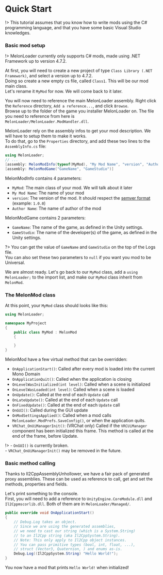 # Quick Start

!> This tutorial assumes that you know how to write mods using the C# programming language, and that you have some basic Visual Studio knowledges.

### Basic mod setup

!> MelonLoader currently only supports C# mods, made using .NET Framework up to version 4.7.2.

At first, you will need to create a new project of type `Class Library (.NET Framework)`, and select a version up to 4.7.2.<br>
Doing so create a new empty cs file, called `Class1`. This will be our mod main class.<br>
Let's rename it `MyMod` for now. We will come back to it later.

You will now need to reference the main MelonLoader assembly. Right click the `Reference` directory, `Add a reference...`, and click `Browse`.<br/>
Browse up to the folder of the game you installer MelonLoader on. The file you need to reference from here is `MelonLoader/MelonLoader.ModHandler.dll`.

MelonLoader rely on the assembly infos to get your mod description. We will have to setup them to make it works.<br>
To do that, go to the `Properties` directory, and add these two lines to the `AssemblyInfo.cs` file:
```cs
using MelonLoader;
// ...
[assembly: MelonModInfo(typeof(MyMod), "My Mod Name", "version", "Author Name")]
[assembly: MelonModGame("GameName", "GameStudio")]
```
MelonModInfo contains 4 parameters:
- `MyMod`: The main class of your mod. We will talk about it later
- `My Mod Name`: The name of your mod
- `version`: The version of the mod. It should respect the [semver format](https://semver.org/) (example: `1.0.0`)
- `Author Name`: The name of author of the mod

MelonModGame contains 2 parameters:
- `GameName`: The name of the game, as defined in the Unity settings.
- `GameStudio`: The name of the developer(s) of the game, as defined in the Unity settings.

?> You can get the value of `GameName` and `GameStudio` on the top of the Logs file.<br/>You can also set these two parameters to `null` if you want you mod to be Universal.

We are almost ready. Let's go back to our `MyMod` class, add a `using MelonLoader;` to the import list, and make our `MyMod` class inherit from `MelonMod`.

### The MelonMod class

At this point, your `MyMod` class should looks like this:
```cs
using MelonLoader;

namespace MyProject
{
    public class MyMod : MelonMod
    {

    }
}
```

MelonMod have a few virtual method that can be overridden:
 - `OnApplicationStart()`: Called after every mod is loaded into the current Mono Domain
 - `OnApplicationQuit()`: Called when the application is closing
 - `OnLevelWasInitialized(int level)`: Called when a scene is initialized
 - `OnLevelWasLoaded(int level)`: Called when a scene is loaded
 - `OnUpdate()`: Called at the end of each `Update` call
 - `OnLateUpdate()`: Called at the end of each `Update` call
 - `OnFixedUpdate()`: Called at the end of each `Update` call
 - `OnGUI()`: Called during the GUI update
 - `OnModSettingsApplied()`: Called when a mod calls `MelonLoader.ModPrefs.SaveConfig()`, or when the application quits.
 - `VRChat_OnUiManagerInit()`: (VRChat only) Called if the `VRCUiManager` component has been initialized this frame. This method is called at the end of the frame, before Update.

!> - `OnGUI()` is currently broken.<br/> - `VRChat_OnUiManagerInit()` may be removed in the future.


### Basic method calling

Thanks to Il2CppAssemblyUnhollower, we have a fair pack of generated proxy assemblies. These can be used as reference to call, get and set the methods, properties and fields.

Let's print something to the console.<br>
First, you will need to add a reference to `UnityEngine.CoreModule.dll` and `Il2Cppmscorlib.dll`. Both of them are in `MelonLoader/Managed/`.

```cs
public override void OnApplicationStart()
{
    // Debug.Log takes an object.
    // Since we are using the generated assemblies,
    // we need to cast our string (which is a System.String)
    // to an Il2Cpp string (aka Il2CppSystem.String).
    // Note: This only apply to Il2Cpp object instances.
    // You can pass primitive types (bool, int, float, ...),
    // struct (Vector3, Quaternion, ) and enums as-is.
    Debug.Log((Il2CppSystem.String) "Hello World!");
}
```

You now have a mod that prints `Hello World!` when initialized!
